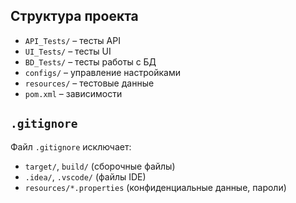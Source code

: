## Структура проекта
- `API_Tests/` – тесты API
- `UI_Tests/` – тесты UI
- `BD_Tests/` – тесты работы с БД
- `configs/` – управление настройками
- `resources/` – тестовые данные
- `pom.xml` – зависимости 

## `.gitignore` 

Файл `.gitignore` исключает:
- `target/`, `build/` (сборочные файлы)
- `.idea/`, `.vscode/` (файлы IDE)
- `resources/*.properties` (конфиденциальные данные, пароли)

